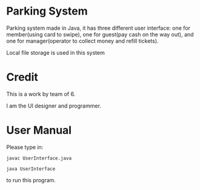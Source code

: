 # Parking System
Parking system made in Java, it has three different user interface: one for member(using card to swipe), one for guest(pay cash on the way out), and one for manager(operator to collect money and refill tickets).

Local file storage is used in this system

# Credit
This is a work by team of 6.

I am the UI designer and programmer.

# User Manual
Please type in:

    javac UserInterface.java
    
    java UserInterface
    
to run this program.

